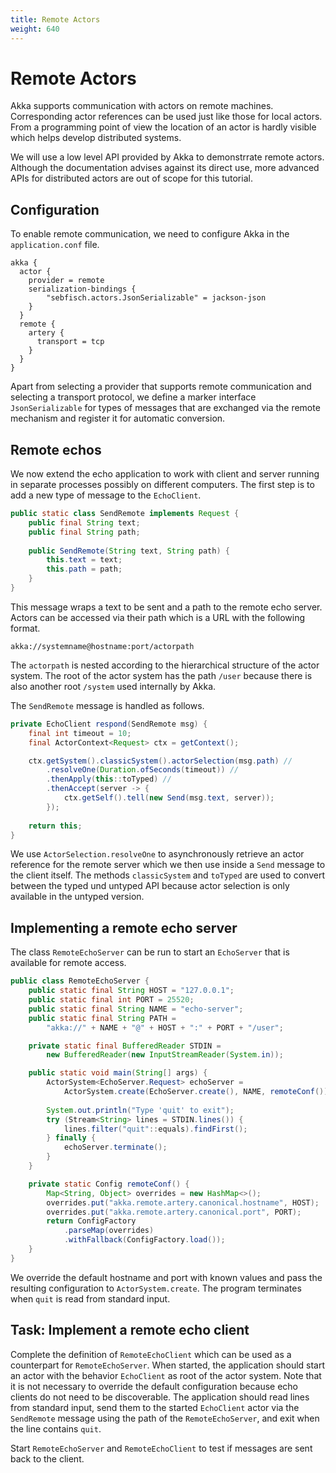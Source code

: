 ```yaml
---
title: Remote Actors
weight: 640
---
```


# Remote Actors

Akka supports communication with actors on remote machines.
Corresponding actor references can be used just like those for local actors.
From a programming point of view
the location of an actor is hardly visible
which helps develop distributed systems.

We will use a low level API provided by Akka to demonstrrate remote actors.
Although the documentation advises against its direct use,
more advanced APIs for distributed actors are out of scope for this tutorial.

## Configuration

To enable remote communication,
we need to configure Akka in the `application.conf` file.

```
akka {
  actor {
    provider = remote
    serialization-bindings {
        "sebfisch.actors.JsonSerializable" = jackson-json
    }
  }
  remote {
    artery {
      transport = tcp
    }
  }
}
```

Apart from selecting a provider that supports remote communication
and selecting a transport protocol,
we define a marker interface `JsonSerializable` for types of messages
that are exchanged via the remote mechanism
and register it for automatic conversion.

## Remote echos

We now extend the echo application to work with client and server
running in separate processes possibly on different computers.
The first step is to add a new type of message to the `EchoClient`.

```java
public static class SendRemote implements Request {
    public final String text;
    public final String path;
    
    public SendRemote(String text, String path) {
        this.text = text;
        this.path = path;
    }
}
```

This message wraps a text to be sent
and a path to the remote echo server.
Actors can be accessed via their path which is a URL with the following format.

```
akka://systemname@hostname:port/actorpath
```

The `actorpath` is nested according to the hierarchical structure of the actor system.
The root of the actor system has the path `/user`
because there is also another root `/system` used internally by Akka.

The `SendRemote` message is handled as follows.

```java
private EchoClient respond(SendRemote msg) {
    final int timeout = 10;
    final ActorContext<Request> ctx = getContext();

    ctx.getSystem().classicSystem().actorSelection(msg.path) //
        .resolveOne(Duration.ofSeconds(timeout)) //
        .thenApply(this::toTyped) //
        .thenAccept(server -> {
            ctx.getSelf().tell(new Send(msg.text, server));
        });
    
    return this;
}
```

We use `ActorSelection.resolveOne` 
to asynchronously retrieve an actor reference for the remote server
which we then use inside a `Send` message to the client itself.
The methods `classicSystem` and `toTyped` are used
to convert between the typed und untyped API 
because actor selection is only available in the untyped version.

## Implementing a remote echo server

The class `RemoteEchoServer` can be run
to start an `EchoServer` that is available for remote access.

```java
public class RemoteEchoServer {
    public static final String HOST = "127.0.0.1";
    public static final int PORT = 25520;
    public static final String NAME = "echo-server";
    public static final String PATH =
        "akka://" + NAME + "@" + HOST + ":" + PORT + "/user";

    private static final BufferedReader STDIN = 
        new BufferedReader(new InputStreamReader(System.in));

    public static void main(String[] args) {        
        ActorSystem<EchoServer.Request> echoServer =
            ActorSystem.create(EchoServer.create(), NAME, remoteConf());
        
        System.out.println("Type 'quit' to exit");
        try (Stream<String> lines = STDIN.lines()) {
            lines.filter("quit"::equals).findFirst();
        } finally {
            echoServer.terminate();
        }
    }

    private static Config remoteConf() {
        Map<String, Object> overrides = new HashMap<>();
        overrides.put("akka.remote.artery.canonical.hostname", HOST);
        overrides.put("akka.remote.artery.canonical.port", PORT);
        return ConfigFactory
            .parseMap(overrides)
            .withFallback(ConfigFactory.load());
    }
}
```

We override the default hostname and port with known values
and pass the resulting configuration to `ActorSystem.create`.
The program terminates when `quit` is read from standard input.

## Task: Implement a remote echo client

Complete the definition of `RemoteEchoClient`
which can be used as a counterpart for `RemoteEchoServer`.
When started, the application should start an actor
with the behavior `EchoClient` as root of the actor system.
Note that it is not necessary to override the default configuration
because echo clients do not need to be discoverable.
The application should read lines from standard input,
send them to the started `EchoClient` actor via the `SendRemote` message
using the path of the `RemoteEchoServer`,
and exit when the line contains `quit`.

Start `RemoteEchoServer` and `RemoteEchoClient`
to test if messages are sent back to the client.

